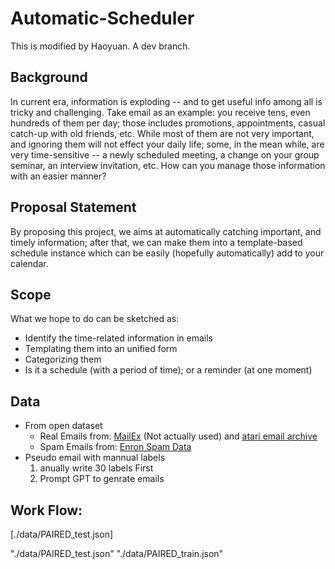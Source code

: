 # Automatic-Scheduler
This is modified by Haoyuan. A dev branch.

## Background
In current era, information is exploding -- and to get useful info among all is tricky and 
challenging. Take email as an example: you receive tens, even hundreds of them per day; those 
includes promotions, appointments, casual catch-up with old friends, etc. While most of them are not
very important, and ignoring them will not effect your daily life; some, in the mean while, are very
time-sensitive -- a newly scheduled meeting, a change on your group seminar, an interview 
invitation, etc. How can you manage those information with an easier manner?

## Proposal Statement
By proposing this project, we aims at automatically catching important, and timely information;
after that, we can make them into a template-based schedule instance which can be easily (hopefully 
automatically) add to your calendar.

## Scope
What we hope to do can be sketched as:
- Identify the time-related information in emails
- Templating them into an unified form
- Categorizing them
- Is it a schedule (with a period of time); or a reminder (at one moment)

## Data
- From open dataset
  - Real Emails from: [MailEx](https://github.com/salokr/email-event-extraction?tab=readme-ov-file) (Not actually used) and [atari email archive](https://github.com/voberoi/atariemailarchive-data)
  - Spam Emails from: [Enron Spam Data](https://github.com/MWiechmann/enron_spam_data)
- Pseudo email with mannual labels
  1. anually write 30 labels First
  2. Prompt GPT to genrate emails

## Work Flow:
[./data/PAIRED_test.json]


"./data/PAIRED_test.json"
"./data/PAIRED_train.json"